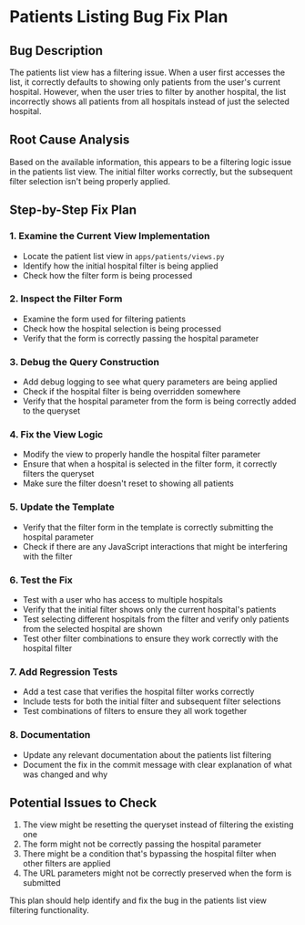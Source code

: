 # Patients Listing Bug Fix Plan

## Bug Description

The patients list view has a filtering issue. When a user first accesses the list, it correctly defaults to showing only patients from the user's current hospital. However, when the user tries to filter by another hospital, the list incorrectly shows all patients from all hospitals instead of just the selected hospital.

## Root Cause Analysis

Based on the available information, this appears to be a filtering logic issue in the patients list view. The initial filter works correctly, but the subsequent filter selection isn't being properly applied.

## Step-by-Step Fix Plan

### 1. Examine the Current View Implementation

- Locate the patient list view in `apps/patients/views.py`
- Identify how the initial hospital filter is being applied
- Check how the filter form is being processed

### 2. Inspect the Filter Form

- Examine the form used for filtering patients
- Check how the hospital selection is being processed
- Verify that the form is correctly passing the hospital parameter

### 3. Debug the Query Construction

- Add debug logging to see what query parameters are being applied
- Check if the hospital filter is being overridden somewhere
- Verify that the hospital parameter from the form is being correctly added to the queryset

### 4. Fix the View Logic

- Modify the view to properly handle the hospital filter parameter
- Ensure that when a hospital is selected in the filter form, it correctly filters the queryset
- Make sure the filter doesn't reset to showing all patients

### 5. Update the Template

- Verify that the filter form in the template is correctly submitting the hospital parameter
- Check if there are any JavaScript interactions that might be interfering with the filter

### 6. Test the Fix

- Test with a user who has access to multiple hospitals
- Verify that the initial filter shows only the current hospital's patients
- Test selecting different hospitals from the filter and verify only patients from the selected hospital are shown
- Test other filter combinations to ensure they work correctly with the hospital filter

### 7. Add Regression Tests

- Add a test case that verifies the hospital filter works correctly
- Include tests for both the initial filter and subsequent filter selections
- Test combinations of filters to ensure they all work together

### 8. Documentation

- Update any relevant documentation about the patients list filtering
- Document the fix in the commit message with clear explanation of what was changed and why

## Potential Issues to Check

1. The view might be resetting the queryset instead of filtering the existing one
2. The form might not be correctly passing the hospital parameter
3. There might be a condition that's bypassing the hospital filter when other filters are applied
4. The URL parameters might not be correctly preserved when the form is submitted

This plan should help identify and fix the bug in the patients list view filtering functionality.
